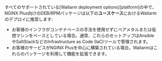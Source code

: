 すべてのサポートされている[Wallarm deployment options][platform]の中で、NGINX Plus向けのDEB/RPMパッケージは以下の**ユースケース**におけるWallarmのデプロイに推奨します:

* お客様のインフラがコンテナベースの手法を使用せずにベアメタルまたは仮想マシンをベースとしている場合。通常、これらのセットアップはAnsibleやSaltStackなどのInfrastructure as Code (IaC)ツールで管理されます。
* お客様のサービスがNGINX Plusを中心に構築されている場合。Wallarmはこれらのパッケージを利用して機能を拡張できます。